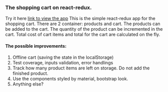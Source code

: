 ### The shopping cart on react-redux. 
Try it here [link to view the app](https://vitalikplus.github.io/mycart-react-redux/ "mycart-react-redux app")
This is the simple react-redux app for the shopping cart. There are 2 container: products and cart. The products can be added to the cart.  The quantity of the product can be incremented in the cart. Total cost of cart items and total for the cart are calculated on the fly. 

#### The possible improvements: 
1. Offline cart (saving the state in the localStorage)
2. Test coverage, inputs validation, error handlings 
3. Track how many product items are left on storage. Do not add the finished product. 
4. Use the components styled by material, bootstrap look.
5. Anything else? 

